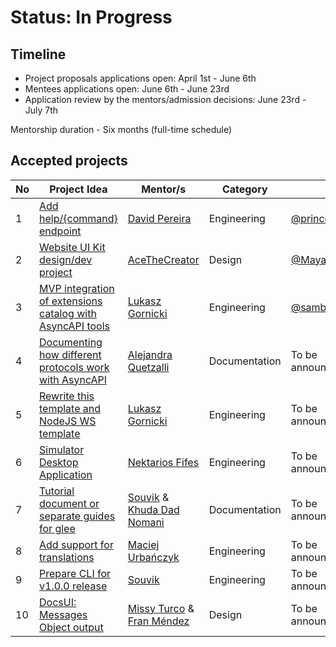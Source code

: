 # Status: In Progress

## Timeline

- Project proposals applications open: April 1st - June 6th
- Mentees applications open: June 6th - June 23rd
- Application review by the mentors/admission decisions: June 23rd - July 7th

Mentorship duration - Six months \(full-time schedule\)

## Accepted projects
| No | Project Idea | Mentor/s | Category | Mentee |
| --- | --- | --- | --- | --- |
| 1 | [Add help/{command} endpoint](https://github.com/asyncapi/server-api/issues/144) | [David Pereira](https://github.com/BOLT04) | Engineering | [@princerajpoot20](https://github.com/princerajpoot20) |
| 2 | [Website UI Kit design/dev project](https://github.com/asyncapi/design-system/issues/4) | [AceTheCreator](https://github.com/AceTheCreator) | Design | [@Mayaleeeee](https://github.com/Mayaleeeee) |
| 3 | [MVP integration of extensions catalog with AsyncAPI tools](https://github.com/asyncapi/extensions-catalog/issues/78) | [Lukasz Gornicki](https://github.com/derberg) | Engineering | [@sambhavgupta0705](https://github.com/sambhavgupta0705) |
| 4 | [Documenting how different protocols work with AsyncAPI](https://github.com/orgs/asyncapi/discussions/533) | [Alejandra Quetzalli](https://github.com/alequetzalli) | Documentation | To be announced(TBA) |
| 5 | [Rewrite this template and NodeJS WS template](https://github.com/asyncapi/nodejs-template/issues/133) | [Lukasz Gornicki](https://github.com/derberg) | Engineering | To be announced(TBA) |
| 6 | [Simulator Desktop Application](https://github.com/asyncapi/community/issues/691) | [Nektarios Fifes](https://github.com/NektariosFifes) | Engineering | To be announced(TBA) |
| 7 | [Tutorial document or separate guides for glee](https://github.com/asyncapi/glee/issues/431) | [Souvik](https://github.com/Souvikns) & [Khuda Dad Nomani](https://github.com/KhudaDad414) | Documentation | To be announced(TBA) |
| 8 | [Add support for translations](https://github.com/asyncapi/website/issues/267) | [Maciej Urbańczyk](https://github.com/magicmatatjahu) | Engineering | To be announced(TBA) |
| 9 | [Prepare CLI for v1.0.0 release](https://github.com/asyncapi/cli/issues/599) | [Souvik](https://github.com/Souvikns) | Engineering | To be announced(TBA) |
| 10 | [DocsUI: Messages Object output](https://github.com/asyncapi/asyncapi-react/issues/618) | [Missy Turco](https://github.com/mcturco) & [Fran Méndez](https://github.com/fmvilas) | Design | To be announced(TBA) |
